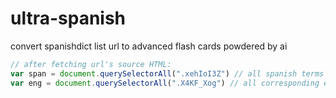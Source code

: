 # ultra-spanish
convert spanishdict list url to advanced flash cards powdered by ai

```javascript
// after fetching url's source HTML:
var span = document.querySelectorAll(".xehIoI3Z") // all spanish terms
var eng = document.querySelectorAll(".X4KF_Xog") // all corresponding english terms
```
